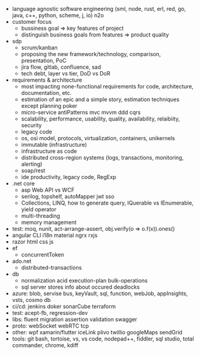 * language agnostic software engineering (sml, node, rust, erl, red, go, java, c++, python, scheme, j, io) n2o
* customer focus
  * bussiness goal => key features of project  
  * distinguish business goals from features => product quality
* sdp
  * scrum/kanban
  * proposing the new framework/technology, comparison, presentation, PoC
  * jira flow, gitlab, confluence, sad
  * tech debt, layer vs tier, DoD vs DoR
* requirements & architecture
  * most impacting none-functional requirements for code, architecture, documentation, etc.
  * estimation of an epic and a simple story, estimation techniques except planning poker
  * micro-service antiPatterns mvc mvvm ddd cqrs
  * scalability, performance, usability, quality, availability, relaibiity, security
  * legacy code
  * os, osi model, protocols, virtualization, containers, unikernels
  * immutable (infrastructure)
  * infrastructure as code
  * distributed cross-region systems (logs, transactions, monitoring, alerting)
  * soap/rest
  * ide productivity, legacy code, RegExp
* .net core
  * asp Web API vs WCF
  * serilog, topshelf, autoMapper jwt sso
  * Collections, LINQ, how to generate query, IQuerable vs IEnumerable, yield operator
  * multi-threading
  * memory management
* test: moq, nunit, act-arrange-assert, obj.verify(o => o.f(x)).ones()
* angular CLI i18n material ngrx rxjs
* razor html css js
* ef
  * concurrentToken
* ado.net
  * distributed-transactions
* db  
  * normalization acid execution-plan bulk-operations
  * sql server stores info about occured deadlocks
* azure: blob, servise bus, keyVault, sql, function, webJob, appInsights, vsts, cosmo db
* ci/cd: jenkins doker sonarCube terraform
* test: acept-fb, regression-dev
* libs: fluent migration assertion validation swagger
* proto: webSocket webRTC tcp
* other: wpf xamarin/flutter iceLink plivo twillio googleMaps sendGrid
* tools: git bash, tortoise, vs, vs code, nodepad++, fiddler, sql studio, total commander, chrome, kdiff


